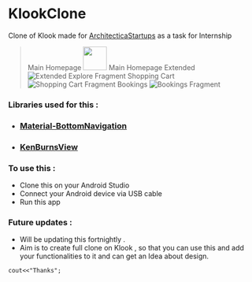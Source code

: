 # KlookClone
Clone of Klook made for [ArchitecticaStartups](architecticastartups.com) as a task for Internship
> Main Homepage
> <img src="https://i.imgur.com/tzLZulu.png" width="48">
> Main Homepage Extended
> ![Extended Explore Fragment](https://i.imgur.com/b5uEBuk.png)
> Shopping Cart
> ![Shopping Cart Fragment](https://i.imgur.com/JhwqCgL.png)
> Bookings 
> ![Bookings Fragment](https://i.imgur.com/1HJw7ca.png)

### Libraries used for this :
 - ### [Material-BottomNavigation](https://github.com/sephiroth74/Material-BottomNavigation)
 - ### [KenBurnsView](https://github.com/flavioarfaria/KenBurnsView)

### To use this :
 - Clone this on your Android Studio 
 - Connect your Android device via USB cable
 - Run this app

### Future updates :
 - Will be updating this fortnightly .
 - Aim is to create full clone on Klook , so that you can use this and add your functionalities to it and can get an Idea about design.

`cout<<"Thanks";`
